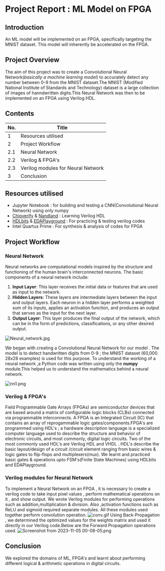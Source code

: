 # __Project Report : ML Model on FPGA__
## Introduction
An ML model will be implemented on an FPGA, specifically targeting the MNIST dataset. This model will inherently be accelerated on the FPGA.

## Project Overview
  The aim of this project was to create a Convolutional Neural Network(_basically a machine learning model_) to accurately detect any number between 0-9 from the MNIST dataset.The MNIST (Modified National Institute of Standards and Technology) dataset is a large collection of images of hanndwritten digits.This Neural Network was then to be implemented on an FPGA using Verilog HDL. 
## Contents
| No. | Title                                  |
| --- | ------------------------------------   |
| 1   | Resources utilised                     |
| 2   | Project Workflow                       |
| 2.1 | Neural Network                         |
| 2.2 | Verilog & FPGA's                       |
| 2.3 | Verilog modules for Neural Network     |
| 3   | Conclusion                             |

## Resources utilised
- Jupyter Notebook : for building and testing a CNN(Convolutional Neural Network) using only numpy
- [Chipverify](https://www.chipverify.com/) & [Nandland](https://nandland.com/) : Learning Verilog HDL
- [HDLbits](https://hdlbits.01xz.net/wiki/Main_Page) & [EDAPlayground](https://edaplayground.com/) : For practicing & testing verilog codes
- Intel Quartus Prime : For synthesis & analysis of codes for FPGA

## Project Workflow
### Neural Network
Neural networks are computational models inspired by the structure and functioning of the human brain's interconnected neurons. The basic components of a neural network include: 
1. __Input Layer__: This layer receives the initial data or features that are used as input to the network.
2. __Hidden Layers__: These layers are intermediate layers between the input and output layers. Each neuron in a hidden layer performs a weighted sum of its inputs, applies an activation function, and produces an output that serves as the input for the next layer. 
3. __Output Layer__: This layer produces the final output of the network, which can be in the form of predictions, classifications, or any other desired output.

![Neural_network.jpg](https://hackmd.io/_uploads/B19Be-Vma.jpg)

We began with creating a Convolutional Neural Network for our model . The model is to detect handwritten digits from 0-9 ; the MNIST dataset (60,000 28x28 examples) is used for this purpose. To understand the working of a neural network ,a Python code was written using only the __numpy__ module.This helped us to understand the mathematics behind a neural network.
 

![nn1.png](https://hackmd.io/_uploads/SyzABZ4Q6.png)


### Verilog & FPGA's
Field Programmable Gate Arrays (FPGAs) are semiconductor devices that are based around a matrix of configurable logic blocks (CLBs) connected via programmable interconnects. A FPGA is an Integrated Circuit (IC) that contains an array of reprogammable logic gates/components.FPGA's are programmed using HDL's ; a hardware description language is a specialized computer language used to describe the structure and behavior of electronic circuits, and most commonly, digital logic circuits. Two of the most commonly used HDL's are Verilog HDL and VHDL . HDL's describe the basic layout/design of a circuit /circuit element ranging from basic wires & logic gates to flip-flops and multiplexers(mux).
We learnt and practiced basic gates & operations upto FSM's(Finite State Machines) using HDLbits and EDAPlayground.

### Verilog modules for Neural Network
To implement a Neural Network on an FPGA , it is necessary to create a verilog code to take input pixel values , perform mathematical operations on it , and show output.
We wrote Verilog modules for performing operations such as addition,multiplication & division. Also ,activation functions such as ReLU and sigmoid required separate modules. All these modules used together perform convolution operation.
![conv.gif](https://hackmd.io/_uploads/B1-cRWNm6.gif)
Using Back-Propagation , we determined the optimized values for the weights matrix and used it directly in our Verilog code.Below are the Forward Propagation operations used.
![Screenshot from 2023-11-05 00-08-05.png](https://hackmd.io/_uploads/ByInJMVXa.png)


## Conclusion
We explored the domains of ML, FPGA's and learnt about performing different logical & arithmetic operations in digital circuits.



